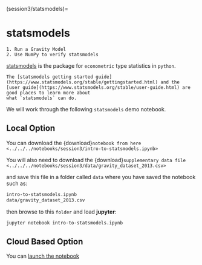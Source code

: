 (session3/statsmodels)=
# statsmodels

```{admonition} Aims & Outcomes:
1. Run a Gravity Model
2. Use NumPy to verify statsmodels
```

[statsmodels](https://www.statsmodels.org/stable/index.html) is the package for `econometric` type statistics in `python`.

```{admonition} Resources
The [statsmodels getting started guide](https://www.statsmodels.org/stable/gettingstarted.html) and the
[user guide](https://www.statsmodels.org/stable/user-guide.html) are good places to learn more about
what `statsmodels` can do.
```

We will work through the following `statsmodels` demo notebook.

## Local Option

You can download the {download}`notebook from here <../../../notebooks/session3/intro-to-statsmodels.ipynb>`

You will also need to download the 
{download}`supplementary data file <../../../notebooks/session3/data/gravity_dataset_2013.csv>`

and save this file in a folder called `data` where you have saved the notebook such as:

```bash
intro-to-statsmodels.ipynb
data/gravity_dataset_2013.csv
```

then browse to this `folder` and load **jupyter**:

```bash
jupyter notebook intro-to-statsmodels.ipynb
```

## Cloud Based Option

You can [launch the notebook](https://mybinder.org/v2/gh/QuantEcon/2021-workshop-rsit/main?filepath=notebooks%2Fsession3%2Fintro-to-statsmodels.ipynb)